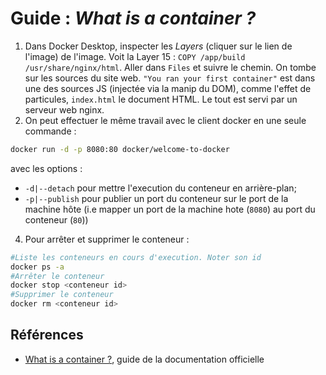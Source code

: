 # Guide : *What is a container ?*

1. Dans Docker Desktop, inspecter les *Layers* (cliquer sur le lien de l'image) de l'image. Voit la Layer 15 : `COPY /app/build /usr/share/nginx/html`. Aller dans `Files` et suivre le chemin. On tombe sur les sources du site web. `"You ran your first container"` est dans une des sources JS (injectée via la manip du DOM), comme l'effet de particules, `index.html` le document HTML. Le tout est servi par un serveur web nginx.
2. On peut effectuer le même travail avec le client docker en une seule commande :

~~~bash
docker run -d -p 8080:80 docker/welcome-to-docker
~~~

avec les options :

- `-d|--detach` pour mettre l'execution du conteneur en arrière-plan;
- `-p|--publish` pour publier un port du conteneur sur le port de la machine hôte (i.e mapper un port de la machine hote (`8080`) au port du conteneur (`80`))

4. Pour arrêter et supprimer le conteneur :

~~~bash
#Liste les conteneurs en cours d'execution. Noter son id
docker ps -a
#Arrêter le conteneur
docker stop <conteneur id>
#Supprimer le conteneur
docker rm <conteneur id>
~~~

## Références

- [What is a container ?](https://docs.docker.com/guides/walkthroughs/what-is-a-container//), guide de la documentation officielle

